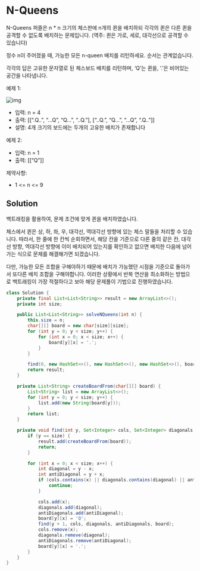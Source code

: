 # N-Queens

N-Queens 퍼즐은 n * n 크기의 체스판에 n개의 퀸을 배치하되 각각의 퀸은 다른 퀸을 공격할 수 없도록 배치하는 문제입니다. (역주: 퀸은 가로, 세로, 대각선으로 공격할 수 있습니다)

정수 n이 주어졌을 때, 가능한 모든 n-queen 배치를 리턴하세요. 순서는 관계없습니다.

각각의 답은 고유한 문자열로 된 체스보드 배치를 리턴하며, ‘Q’는 퀸을, ‘.’은 비어있는 공간을 나타냅니다.

예제 1:

![img](https://lh6.googleusercontent.com/kaxIgqd535VdkvqItR46mXH0PvBUz85kY-PXT5r-5ceOG6hirW-sTRAGqKqHw2bdBRG8akSSuUvboUB8wofye30bQloVfmxfLQPOCeuM_KuX3JTBiyIq9qufPppywf-7fbfwqQ3BWyH_E7hRKrwGhxc)

- 입력: n = 4
- 출력: [[“.Q..”, “...Q”, “Q…”, “..Q.”], [“..Q.”, “Q…”, “...Q”, “.Q..”]]
- 설명: 4개 크기의 보드에는 두개의 고유한 배치가 존재합니다

예제 2:

- 입력: n = 1
- 출력: [[“Q”]]

제약사항:

- 1 <= n <= 9

## Solution

백트래킹을 활용하여, 문제 조건에 맞게 퀸을 배치하였습니다.

체스에서 퀸은 상, 하, 좌, 우, 대각선, 역대각선 방향에 있는 체스 말들을 처리할 수 있습니다. 따라서, 한 줄에 한 칸씩 순회하면서, 해당 칸을 기준으로 다른 줄의 같은 칸, 대각선 방향, 역대각선 방향에 이미 배치되어 있는지를 확인하고 없으면 배치한 다음에 넘어가는 식으로 문제를 해결해가면 되겠습니다.

다만, 가능한 모든 조합을 구해야하기 때문에 배치가 가능했던 시점을 기준으로 돌아가서 또다른 배치 조합을 구해야합니다. 이러한 상황에서 반복 연산을 최소화하는 방법으로 백트래킹이 가장 적절하다고 보아 해당 문제풀이 기법으로 진행하였습니다.

```java
class Solution {
    private final List<List<String>> result = new ArrayList<>();
    private int size;

    public List<List<String>> solveNQueens(int n) {
        this.size = n;
        char[][] board = new char[size][size];
        for (int y = 0; y < size; y++) {
            for (int x = 0; x < size; x++) {
                board[y][x] = '.';
            }
        }

        find(0, new HashSet<>(), new HashSet<>(), new HashSet<>(), board);
        return result;
    }

    private List<String> createBoardFrom(char[][] board) {
        List<String> list = new ArrayList<>();
        for (int y = 0; y < size; y++) {
            list.add(new String(board[y]));
        }
        return list;
    }

    private void find(int y, Set<Integer> cols, Set<Integer> diagonals, Set<Integer> antiDiagonals, char[][] board) {
        if (y == size) {
            result.add(createBoardFrom(board));
            return;
        }

        for (int x = 0; x < size; x++) {
            int diagonal = y - x;
            int antiDiagonal = y + x;
            if (cols.contains(x) || diagonals.contains(diagonal) || antiDiagonals.contains(antiDiagonal)) {
                continue;
            }

            cols.add(x);
            diagonals.add(diagonal);
            antiDiagonals.add(antiDiagonal);
            board[y][x] = 'Q';
            find(y + 1, cols, diagonals, antiDiagonals, board);
            cols.remove(x);
            diagonals.remove(diagonal);
            antiDiagonals.remove(antiDiagonal);
            board[y][x] = '.';
        }
    }
}
```

